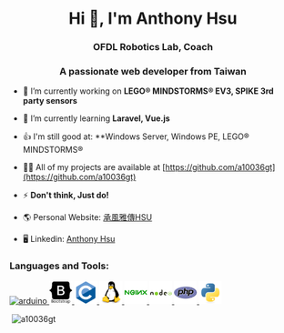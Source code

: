 <h1 align="center">Hi 👋, I'm Anthony Hsu</h1>
<h3 align="center">OFDL Robotics Lab, Coach</h3>
<h3 align="center">A passionate web developer from Taiwan</h3>

- 🔭 I’m currently working on **LEGO® MINDSTORMS® EV3, SPIKE 3rd party sensors**

- 🌱 I’m currently learning **Laravel, Vue.js**

- 👍 I'm still good at: **Windows Server, Windows PE, LEGO® MINDSTORMS®

- 👨‍💻 All of my projects are available at [https://github.com/a10036gt](https://github.com/a10036gt)

- ⚡ **Don't think, Just do!**

- 🌎 Personal Website: [承風雅傳HSU](http://hsuanthony.pixnet.net/blog)

- 🖥 Linkedin: [Anthony Hsu](https://www.linkedin.com/in/hsu-anthony/)

<h3 align="left">Languages and Tools:</h3>
<p align="left"> <a href="https://www.arduino.cc/" target="_blank" rel="noreferrer"> <img src="https://cdn.worldvectorlogo.com/logos/arduino-1.svg" alt="arduino" width="40" height="40"/> </a> <a href="https://getbootstrap.com" target="_blank" rel="noreferrer"> <img src="https://raw.githubusercontent.com/devicons/devicon/master/icons/bootstrap/bootstrap-plain-wordmark.svg" alt="bootstrap" width="40" height="40"/> </a> <a href="https://www.cprogramming.com/" target="_blank" rel="noreferrer"> <img src="https://raw.githubusercontent.com/devicons/devicon/master/icons/c/c-original.svg" alt="c" width="40" height="40"/> </a> <a href="https://www.linux.org/" target="_blank" rel="noreferrer"> <img src="https://raw.githubusercontent.com/devicons/devicon/master/icons/linux/linux-original.svg" alt="linux" width="40" height="40"/> </a> <a href="https://www.nginx.com" target="_blank" rel="noreferrer"> <img src="https://raw.githubusercontent.com/devicons/devicon/master/icons/nginx/nginx-original.svg" alt="nginx" width="40" height="40"/> </a> <a href="https://nodejs.org" target="_blank" rel="noreferrer"> <img src="https://raw.githubusercontent.com/devicons/devicon/master/icons/nodejs/nodejs-original-wordmark.svg" alt="nodejs" width="40" height="40"/> </a> <a href="https://www.php.net" target="_blank" rel="noreferrer"> <img src="https://raw.githubusercontent.com/devicons/devicon/master/icons/php/php-original.svg" alt="php" width="40" height="40"/> </a> <a href="https://www.python.org" target="_blank" rel="noreferrer"> <img src="https://raw.githubusercontent.com/devicons/devicon/master/icons/python/python-original.svg" alt="python" width="40" height="40"/> </a> </p>

<p>&nbsp;<img align="center" src="https://github-readme-stats.vercel.app/api?username=a10036gt&show_icons=true&locale=en" alt="a10036gt" /></p>
